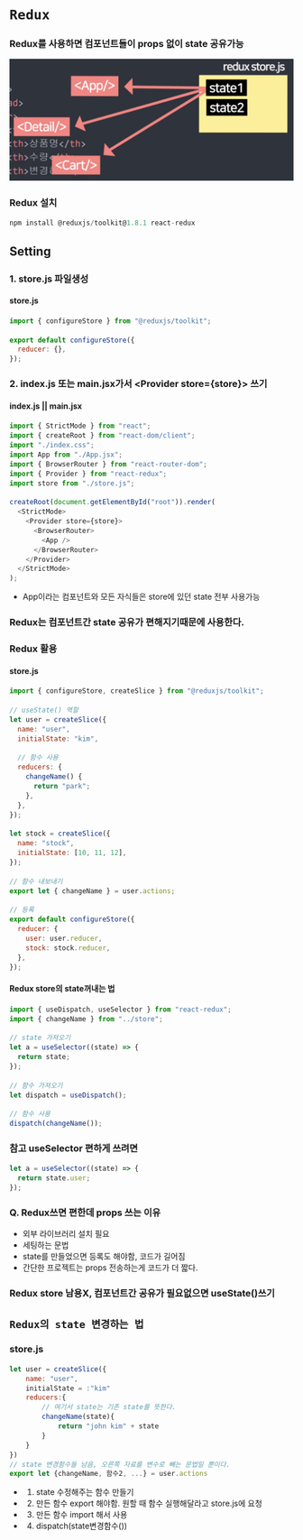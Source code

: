 # `Redux`

### Redux를 사용하면 컴포넌트들이 props 없이 state 공유가능

![Redux](../../img/redux/img1.png)

### Redux 설치

```js
npm install @reduxjs/toolkit@1.8.1 react-redux
```

## Setting

### 1. store.js 파일생성

#### store.js

```js
import { configureStore } from "@reduxjs/toolkit";

export default configureStore({
  reducer: {},
});
```

### 2. index.js 또는 main.jsx가서 \<Provider store={store}> 쓰기

#### index.js || main.jsx

```js
import { StrictMode } from "react";
import { createRoot } from "react-dom/client";
import "./index.css";
import App from "./App.jsx";
import { BrowserRouter } from "react-router-dom";
import { Provider } from "react-redux";
import store from "./store.js";

createRoot(document.getElementById("root")).render(
  <StrictMode>
    <Provider store={store}>
      <BrowserRouter>
        <App />
      </BrowserRouter>
    </Provider>
  </StrictMode>
);
```

- App이라는 컴포넌트와 모든 자식들은 store에 있던 state 전부 사용가능

### Redux는 컴포넌트간 state 공유가 편해지기때문에 사용한다.

### Redux 활용

#### store.js

```js
import { configureStore, createSlice } from "@reduxjs/toolkit";

// useState() 역할
let user = createSlice({
  name: "user",
  initialState: "kim",

  // 함수 사용
  reducers: {
    changeName() {
      return "park";
    },
  },
});

let stock = createSlice({
  name: "stock",
  initialState: [10, 11, 12],
});

// 함수 내보내기
export let { changeName } = user.actions;

// 등록
export default configureStore({
  reducer: {
    user: user.reducer,
    stock: stock.reducer,
  },
});
```

#### Redux store의 state꺼내는 법

```js
import { useDispatch, useSelector } from "react-redux";
import { changeName } from "../store";

// state 가져오기
let a = useSelector((state) => {
  return state;
});

// 함수 가져오기
let dispatch = useDispatch();

// 함수 사용
dispatch(changeName());
```

### 참고 useSelector 편하게 쓰려면

```js
let a = useSelector((state) => {
  return state.user;
});
```

### Q. Redux쓰면 편한데 props 쓰는 이유

- 외부 라이브러리 설치 필요
- 세팅하는 문법
- state를 만들었으면 등록도 해야함, 코드가 길어짐
- 간단한 프로젝트는 props 전송하는게 코드가 더 짧다.

### Redux store 남용X, 컴포넌트간 공유가 필요없으면 useState()쓰기

## `Redux의 state 변경하는 법`

### store.js

```js
let user = createSlice({
    name: "user",
    initialState = :"kim"
    reducers:{
        // 여기서 state는 기존 state를 뜻한다.
        changeName(state){
            return "john kim" + state
        }
    }
})
// state 변경함수들 남음, 오른쪽 자료를 변수로 빼는 문법일 뿐이다.
export let {changeName, 함수2, ...} = user.actions
```

- 1. state 수정해주는 함수 만들기
- 2. 만든 함수 export 해야함. 원할 때 함수 실행해달라고 store.js에 요청
- 3. 만든 함수 import 해서 사용
- 4. dispatch(state변경함수())
